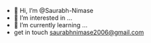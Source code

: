 - 👋 Hi, I’m @Saurabh-Nimase
- 👀 I’m interested in ...
- 🌱 I’m currently learning ...
- get in touch saurabhnimase2006@gmail.com

